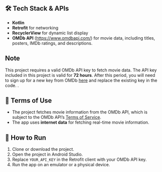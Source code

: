 ## 🛠 Tech Stack & APIs

- **Kotlin**
- **Retrofit** for networking
- **RecyclerView** for dynamic list display
- **OMDb API** (https://www.omdbapi.com/) for movie data, including titles, posters, IMDb ratings, and descriptions.

## Note
This project requires a valid OMDb API key to fetch movie data. The API key included in this project is valid for **72 hours**. After this period, you will need to sign up for a new key from OMDb [here](https://www.omdbapi.com/apikey.aspx) and replace the existing key in the code.
.

## 📄 Terms of Use

- The project fetches movie information from the OMDb API, which is subject to the OMDb API’s [Terms of Service](https://www.omdbapi.com/terms).
- The app uses **internet data** for fetching real-time movie information.

## 📂 How to Run

1. Clone or download the project.
2. Open the project in Android Studio.
3. Replace `YOUR_API_KEY` in the Retrofit client with your OMDb API key.
4. Run the app on an emulator or a physical device.
